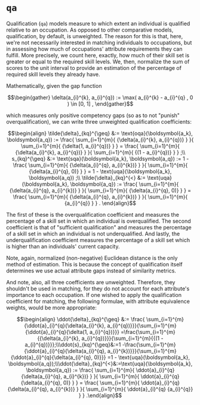 # `qa`
Qualification (`qa`) models measure to which extent an individual is qualified relative to an occupation. As opposed to other comparative models, qualification, by default, is unweighted. The reason for this is that, here, we're not necessarily interested in matching individuals to occupations, but in assessing how much of occupations' attribute requirements they can fulfill. More precisely, we count here, exactly, how much of their skill set is greater or equal to the required skill levels. We, then, normalize the sum of scores to the unit interval to provide an estimation of the percentage of required skill levels they already have.

Mathematically, given the gap function
```math
\begin{gather}
    \delta(a_{i}^{k}, a_{i}^{q}) :=
    \max(
    a_{i}^{k} - a_{i}^{q}
    , 0
    )
    \in [0, 1]
    ,
\end{gather}
```
which measures only positive competency gaps (so as to not "punish" overqualification), we can write three unweighted qualification coefficients:
```math
\begin{align}
    \tilde{\delta}_{kq}^{\geq} 
    &:=
    \text{oqa}(\boldsymbol{a_k}, \boldsymbol{a_q}) :=
    \frac{
    \sum_{i=1}^{m}{
    {\delta(a_{i}^{k}, a_{i}^{q})}
    }
    }{
    \sum_{i=1}^{m}{
    {\delta(1, a_{i}^{q})}
    }
    } =
    \frac{
    \sum_{i=1}^{m}{
    {\delta(a_{i}^{k}, a_{i}^{q})}
    }
    }{
    \sum_{i=1}^{m}{
    {(1 - a_{i}^{q})}
    }
    }
    ;\\
    s_{kq}^{\geq}
    &:=
    \text{sqa}(\boldsymbol{a_k}, \boldsymbol{a_q}) :=
    1 -
    \frac{
    \sum_{i=1}^{m}{
    {\delta(a_{i}^{q}, a_{i}^{k})}
    }
    }{
    \sum_{i=1}^{m}{
    {\delta(a_{i}^{q}, 0)}
    }
    } =
    1 - \text{uqa}(\boldsymbol{a_k}, \boldsymbol{a_q})
    ;\\
    \tilde{\delta}_{kq}^{<}
    &:=
    \text{uqa}(\boldsymbol{a_k}, \boldsymbol{a_q}) :=
    \frac{
    \sum_{i=1}^{m}{
    {\delta(a_{i}^{q}, a_{i}^{k})}
    }
    }{
    \sum_{i=1}^{m}{
    {\delta(a_{i}^{q}, 0)}
    }
    } =
    \frac{
    \sum_{i=1}^{m}{
    {\delta(a_{i}^{q}, a_{i}^{k})}
    }
    }{
    \sum_{i=1}^{m}{
    {a_{i}^{q}}
    }
    }
    .
\end{align}
```

The first of these is the overqualification coefficient and measures the percentage of a skill set in which an individual is overqualified. The second coefficient is that of "sufficient qualification" and measures the percentage of a skill set in which an individual is not underqualified. And lastly, the underqualification coefficient measures the percentage of a skill set which is higher than an individuals' current capacity.

Note, again, normalized (non-negative) Euclidean distance is the only method of estimation. This is because the concept of qualification itself determines we use actual attribute gaps instead of similarity metrics.

And note, also, all three coefficients are unweighted. Therefore, they shouldn't be used in matching, for they do not account for each attribute's importance to each occupation. If one wished to apply the qualification coefficient for matching, the following formulae, with attribute equivalence weights, would be more appropriate:
```math
\begin{align} \ddot{\delta}_{kq}^{\geq} &:= \frac{ \sum_{i=1}^{m}{\ddot{a}_{i}^{q}{\delta(a_{i}^{k}, a_{i}^{q})}}}{\sum_{i=1}^{m}{\ddot{a}_{i}^{q}{\delta(1, a_{i}^{q})}}} =\frac{\sum_{i=1}^{m}{{\delta(a_{i}^{k}, a_{i}^{q})}}}{\sum_{i=1}^{m}{{(1 - a_{i}^{q})}}};\\\ddot{s}_{kq}^{\geq}&:=1 -\frac{\sum_{i=1}^{m}{\ddot{a}_{i}^{q}{\delta(a_{i}^{q}, a_{i}^{k})}}}{\sum_{i=1}^{m}{\ddot{a}_{i}^{q}{\delta(a_{i}^{q}, 0)}}} =1 - \text{uqa}(\boldsymbol{a_k}, \boldsymbol{a_q});\\\ddot{\delta}_{kq}^{<}&:=\text{uqa}(\boldsymbol{a_k}, \boldsymbol{a_q}) :=    \frac{    \sum_{i=1}^{m}{    \ddot{a}_{i}^{q}    {\delta(a_{i}^{q}, a_{i}^{k})}    }    }{    \sum_{i=1}^{m}{    \ddot{a}_{i}^{q}    {\delta(a_{i}^{q}, 0)}    }    } =    \frac{    \sum_{i=1}^{m}{    \ddot{a}_{i}^{q}    {\delta(a_{i}^{q}, a_{i}^{k})}    }    }{    \sum_{i=1}^{m}{    \ddot{a}_{i}^{q}    {a_{i}^{q}}    }    }    .\end{align}
```